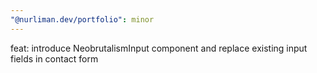 ```yaml
---
"@nurliman.dev/portfolio": minor
---
```


feat: introduce NeobrutalismInput component and replace existing input fields in contact form
